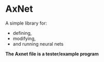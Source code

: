 # AxNet
A simple library for: 
* defining, 
* modifying, 
* and running neural nets

**The Axnet file is a tester/example program**
